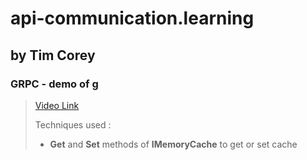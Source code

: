 # api-communication.learning

## by Tim Corey

### **GRPC** - demo of g

> [Video Link](https://www.youtube.com/watch?v=QyxCX2GYHxk&t=1s)
>
> Techniques used :
> * **Get** and **Set** methods of **IMemoryCache** to get or set cache
